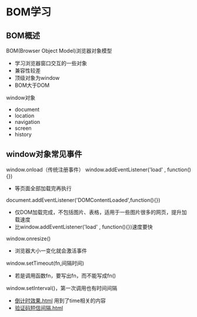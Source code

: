 # BOM学习
## BOM概述
BOM(Browser Object Model)浏览器对象模型
- 学习浏览器窗口交互的一些对象
- 兼容性较差
- 顶级对象为window
- BOM大于DOM
  
window对象
- document
- location
- navigation
- screen
- history
  
## window对象常见事件
window.onload（传统注册事件）
window.addEventListener('load' , function(){})
- 等页面全部加载完再执行

document.addEventListener('DOMContentLoaded',function(){})
- 仅DOM加载完成，不包括图片、表格，适用于一些图片很多的网页，提升加载速度
- 比window.addEventListener('load' , function(){})速度要快


window.onresize()
- 浏览器大小一变化就会激活事件

window.setTimeout(fn,间隔时间)  
  - 若是调用函数fn，要写出fn，而不能写成fn()
  
window.setInterval()，第一次调用也有时间间隔
- [倒计时效果.html](./84-倒计时效果.html) 用到了time相关的内容
- [验证码短信间隔.html](./86-验证码短信间隔.html)
